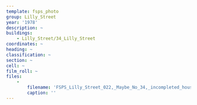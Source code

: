```yaml
---
template: fsps_photo
group: Lilly_Street
year: '1978'
description: ~
buildings:
    - Lilly_Street/34_Lilly_Street
coordinates: ~
heading: ~
classification: ~
section: ~
cell: ~
film_roll: ~
files:
    -
        filename: 'FSPS_Lilly_Street_022,_Maybe_No_34,_incompleted_house,_17-10-M,_1978.png'
        caption: ''
---
```

